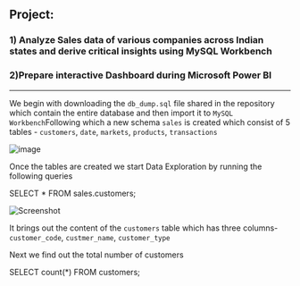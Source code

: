 ## Project:
### 1) Analyze Sales data of various companies across Indian states and derive critical insights using MySQL Workbench
### 2)Prepare interactive Dashboard during Microsoft Power BI
---

We begin with downloading the `db_dump.sql` file shared in the repository which contain the entire database and then import it to `MySQL Workbench`Following which a new schema `sales` is created which consist of 5 tables - `customers`, `date`, `markets`, `products`, `transactions`

![image](https://user-images.githubusercontent.com/88250882/129467306-5c1f9ac2-5661-4842-988b-239c29a67716.png)

Once the tables are created we start Data Exploration by running the following queries

SELECT *
FROM sales.customers;

![Screenshot](https://user-images.githubusercontent.com/88250882/129467840-5bac54f9-128b-44c4-a94b-c48f5a2d1ddb.png)

It brings out the content of the `customers` table which has three columns- `customer_code`, `custmer_name`, `customer_type`

Next we find out the total number of customers

SELECT count(*)
FROM customers;

